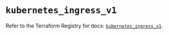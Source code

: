 # `kubernetes_ingress_v1`

Refer to the Terraform Registry for docs: [`kubernetes_ingress_v1`](https://registry.terraform.io/providers/hashicorp/kubernetes/2.28.0/docs/resources/ingress_v1).
